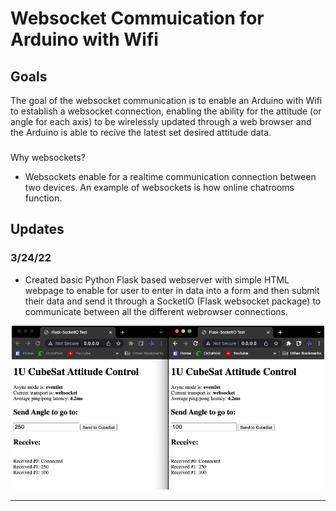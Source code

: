 # Websocket Commuication for Arduino with Wifi

## Goals
The goal of the websocket communication is to enable an Arduino with Wifi to establish a websocket connection, enabling the ability for the attitude (or angle for each axis) to be wirelessly updated through a web browser and the Arduino is able to recive the latest set desired attitude data. 

### 
Why websockets?
- Websockets enable for a realtime communication connection between two devices. An example of websockets is how online chatrooms function. 

## Updates 

### 3/24/22
- Created basic Python Flask based webserver with simple HTML webpage to enable for user to enter in data into a form and then submit their data and send it through a SocketIO (Flask websocket package) to communicate between all the different webrowser connections.


<p align="center">
    <img src="https://github.com/dylanballback/CubeSat_Attitude_Control/blob/main/Images/Software/Flask_socketio_server_test.png" width="500" >
</p>


---